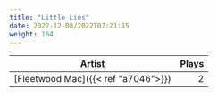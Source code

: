 ```yaml
---
title: "Little Lies"
date: 2022-12-08/2022T07:21:15
weight: 164
---
```




 Artist | Plays 
----- | -----:
[Fleetwood Mac]({{< ref "a7046">}}) | 2
